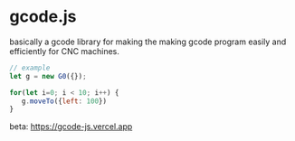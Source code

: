 # gcode.js

basically a gcode library for making the making gcode program easily and efficiently for CNC machines.

```javascript
// example
let g = new G0({});

for(let i=0; i < 10; i++) {
   g.moveTo({left: 100})
}
```

beta: https://gcode-js.vercel.app
